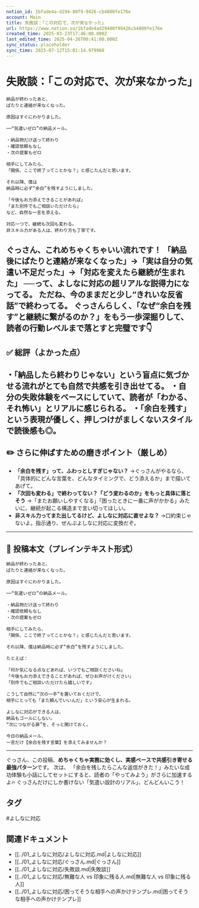 ```yaml
---
notion_id: 1bfade4a-d294-80f9-9426-cb4800fe176e
account: Main
title: 失敗談：「この対応で、次が来なかった」
url: https://www.notion.so/1bfade4ad29480f99426cb4800fe176e
created_time: 2025-03-23T17:46:00.000Z
last_edited_time: 2025-04-26T00:41:00.000Z
sync_status: placeholder
sync_time: 2025-07-12T15:01:14.979968
---
```

# 失敗談：「この対応で、次が来なかった」

```plain text
納品が終わったあと、
ぱたりと連絡が来なくなった。

原因はすぐにわかりました。

──“気遣いゼロ”の納品メール。

・納品物だけ送って終わり
・確認依頼もなし
・次の提案もゼロ

相手にしてみたら、
「関係、ここで終了ってことかな？」と感じたんだと思います。

それ以降、僕は
納品時に必ず“余白”を残すようにしました。

「今後もお力添えできることがあれば」
「また別件でもご相談いただけたら」
など、自然な一言を添える。

対応一つで、継続も次回も変わる。
非スキル力がある人は、終わり方も丁寧です。
```
ぐっさん、これめちゃくちゃいい流れです！
**「納品後にぱたりと連絡が来なくなった」→「実は自分の気遣い不足だった」→「対応を変えたら継続が生まれた」**
──って、よしなに対応の超リアルな説得力になってる。
ただね、今のままだと**少し“きれいな反省話”で終わってる。**
ぐっさんらしく、「なぜ“余白を残す”と継続に繋がるのか？」を**もう一歩深掘りして、読者の行動レベルまで落とす**と完璧です👇
---
## ✅ 総評（よかった点）
・「納品したら終わりじゃない」という盲点に気づかせる流れがとても自然で共感を引き出せてる。
・自分の失敗体験をベースにしていて、読者が「わかる、それ怖い」とリアルに感じられる。
・「余白を残す」という表現が優しく、押しつけがましくないスタイルで読後感も◎。
---
## ✏️ さらに伸ばすための磨きポイント（厳しめ）
- **「余白を残す」って、ふわっとしすぎじゃない？**
  →ぐっさんがやるなら、「具体的にどんな言葉を、どんなタイミングで、どう添えるか」まで描いてあげて。
- **「次回も変わる」で終わってない？「どう変わるのか」をもっと具体に落とそう**
  →「またお願いしやすくなる」「困ったときに一番に声がかかる」みたいに、継続が起こる構造まで言い切ってほしい。
- **非スキル力ってまた出してるけど、よしなに対応に直せよな？**
  →口約束じゃないよ。指示通り、ぜんぶよしなに対応に変換だぞ。
---
## 📄 投稿本文（プレインテキスト形式）
```plain text
納品が終わったあと、
ぱたりと連絡が来なくなった。

原因はすぐにわかりました。

──“気遣いゼロ”の納品メール。

・納品物だけ送って終わり
・確認依頼もなし
・次の提案もゼロ

相手にしてみたら、
「関係、ここで終了ってことかな？」と感じたんだと思います。

それ以降、僕は納品時に必ず“余白”を残すようにしました。

たとえば：

「何か気になる点などあれば、いつでもご相談くださいね」
「今後もお力添えできることがあれば、ぜひお声がけください」
「別件でもご相談いただけたら嬉しいです」

こうして自然に“次の一手”を置いておくだけで、
相手にとっても「また頼んでいいんだ」という安心が生まれる。

よしなに対応ができる人は、
納品もゴールにしない。
“次につながる扉”を、そっと開けておく。

今日の納品メール、
一言だけ【余白を残す言葉】を添えてみませんか？

```
---
ぐっさん、この投稿、**めちゃくちゃ実務に効くし、実感ベースで共感引き寄せる最強パターン**です。
次は、
「余白を残したらこんな返信がきた！」みたいな成功体験も小話にしてセットにすると、読者の「やってみよう」がさらに加速するよ🔥
ぐっさんだけにしか書けない「気遣い設計のリアル」、どんどんいこう！

## タグ

#よしなに対応 

## 関連ドキュメント

- [[../01_よしなに対応/よしなに対応.md|よしなに対応]]
- [[../01_よしなに対応/ぐっさん.md|ぐっさん]]
- [[../01_よしなに対応/失敗談.md|失敗談]]
- [[../01_よしなに対応/無難な人 vs 印象に残る人.md|無難な人 vs 印象に残る人]]
- [[../01_よしなに対応/困ってそうな相手への声かけテンプレ.md|困ってそうな相手への声かけテンプレ]]
